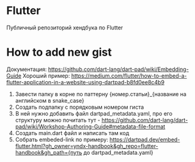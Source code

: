 # Flutter
Публичный репозиторий хендбука по Flutter

# How to add new gist
Документация: https://github.com/dart-lang/dart-pad/wiki/Embedding-Guide
Хороший пример: https://medium.com/flutter/how-to-embed-a-flutter-application-in-a-website-using-dartpad-b8fd0ee8c4b9

1. Завести папку в корне по паттерну {номер.статьи}_{название на английском в snake_case}
2. Создать подпапку с порядковым номером гиста
3. В ней нужно добавить файл dartpad_metadata.yaml, про его структуру можно почитать тут - https://github.com/dart-lang/dart-pad/wiki/Workshop-Authoring-Guide#metadata-file-format
4. Создать main.dart файл и написать там код
5. Собрать embeded-link по примеру: https://dartpad.dev/embed-flutter.html?gh_owner=yndx-handbook&gh_repo=flutter-handbook&gh_path={путь до dartpad_metadata.yaml}